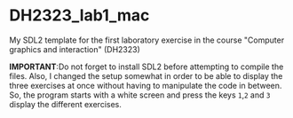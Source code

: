 # DH2323_lab1_mac
My SDL2 template for the first laboratory exercise in the course "Computer graphics and interaction" (DH2323)

**IMPORTANT**:Do not forget to install SDL2 before attempting to compile the files. Also,
I changed the setup somewhat in order to be able to display the three exercises
at once without having to manipulate the code in between. So, the program starts with a white screen and press the keys `1`,`2` and `3` display the different exercises.
